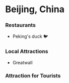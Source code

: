 # Beijing, China

### Restaurants

- Peking's duck :bird:

### Local Attractions

- Greatwall

### Attraction for Tourists
